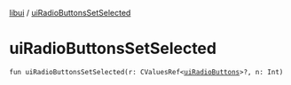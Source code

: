 [libui](README.md) / [uiRadioButtonsSetSelected](ui-radio-buttons-set-selected.md)

# uiRadioButtonsSetSelected

`fun uiRadioButtonsSetSelected(r: CValuesRef<`[`uiRadioButtons`](ui-radio-buttons.md)`>?, n: Int)`